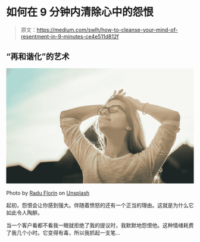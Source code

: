 # 如何在 9 分钟内清除心中的怨恨

> 原文：<https://medium.com/swlh/how-to-cleanse-your-mind-of-resentment-in-9-minutes-ce4e511d812f>

## “再和谐化”的艺术

![](img/3907bae914295461af583de34980f118.png)

Photo by [Radu Florin](https://unsplash.com/@raduflorin?utm_source=medium&utm_medium=referral) on [Unsplash](https://unsplash.com?utm_source=medium&utm_medium=referral)

起初，怨恨会让你感到强大。伴随着愤怒的还有一个正当的理由。这就是为什么它如此令人陶醉。

当一个客户看都不看我一眼就拒绝了我的提议时，我默默地怨恨他。这种情绪耗费了我几个小时。它变得有毒，所以我抓起一支笔…